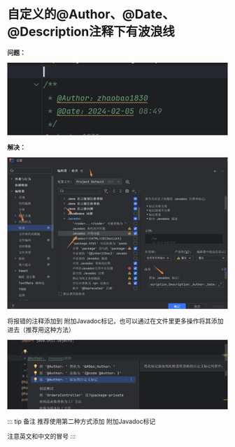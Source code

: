 # 自定义的@Author、@Date、@Description注释下有波浪线

**问题：**

![Image text](../public/jetBrainsNotes/05/01.png)

**解决：**

![Image text](../public/jetBrainsNotes/05/02.png)

将报错的注释添加到 附加Javadoc标记，也可以通过在文件里更多操作将其添加进去（推荐用这种方法）

![Image text](../public/jetBrainsNotes/05/03.png)

::: tip 备注
推荐使用第二种方式添加 附加Javadoc标记

注意英文和中文的冒号
:::
